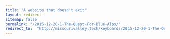 ```yaml
---
title: "A website that doesn't exit"
layout: redirect
sitemap: false
permalink: "/2015-12-20-1-The-Quest-For-Blue-Alps/"
redirect_to:  "http://missourivalley.tech/keyboards/2015-12-20-1-The-Quest-For-Blue-Alps"
---
```

